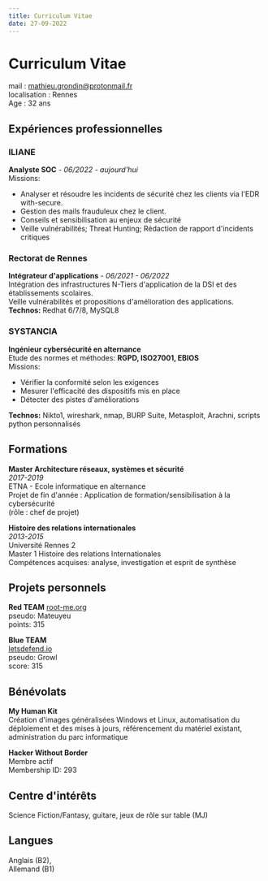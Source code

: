 ```yaml
---
title: Curriculum Vitae
date: 27-09-2022
---
```


# Curriculum Vitae

mail : mathieu.grondin@protonmail.fr  
localisation : Rennes  
Age : 32 ans

## Expériences professionnelles

### ILIANE
**Analyste SOC** - *06/2022 - aujourd'hui*  
Missions:  
- Analyser et résoudre les incidents de sécurité chez les clients via l'EDR with-secure.  
- Gestion des mails frauduleux chez le client.
- Conseils et sensibilisation au enjeux de sécurité  
- Veille vulnérabilités; Threat Hunting; Rédaction de rapport d'incidents critiques  


### Rectorat de Rennes
**Intégrateur d'applications** - *06/2021 - 06/2022*  
Intégration des infrastructures N-Tiers d'application de la DSI et des établissements scolaires.  
Veille vulnérabilités et propositions d'amélioration des applications.  
**Technos:** Redhat 6/7/8, MySQL8

### SYSTANCIA
**Ingénieur cybersécurité en alternance**  
Etude des normes et méthodes: **RGPD, ISO27001, EBIOS**  
Missions:
- Vérifier la conformité selon les exigences
- Mesurer l'efficacité des dispositifs mis en place
- Détecter des pistes d'améliorations

**Technos:** Nikto1, wireshark, nmap, BURP Suite, Metasploit, Arachni, scripts python personnalisés

## Formations
**Master Architecture réseaux, systèmes et sécurité**  
*2017-2019*  
ETNA - Ecole informatique en alternance  
Projet de fin d'année : Application de formation/sensibilisation à la cybersécurité  
(rôle : chef de projet)  

**Histoire des relations internationales**  
*2013-2015*  
Université Rennes 2  
Master 1 Histoire des relations Internationales  
Compétences acquises: analyse, investigation et esprit de synthèse

## Projets personnels
**Red TEAM**
[root-me.org](https://www.root-me.org/Mateuyeu?lang=fr#43d2ef5af93c3619a89e3b65cff5a8ed)  
pseudo: Mateuyeu  
points: 315  

**Blue TEAM**  
[letsdefend.io](https://app.letsdefend.io)  
pseudo: Growl  
score: 315

## Bénévolats
**My Human Kit**
</br>Création d'images généralisées Windows et Linux, automatisation du déploiement et des mises à jours, référencement du matériel existant, administration du parc informatique


**Hacker Without Border**  
Membre actif  
Membership ID: 293

## Centre d'intérêts
Science Fiction/Fantasy, guitare, jeux de rôle sur table (MJ)

## Langues
Anglais (B2),  
Allemand (B1)
